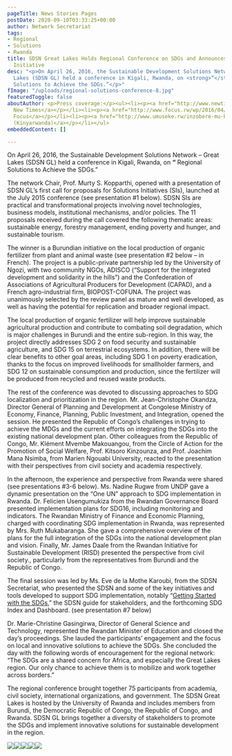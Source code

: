 ```yaml
---
pageTitle: News Stories Pages
postDate: 2020-09-10T03:33:25+00:00
author: Network Secretariat
tags:
- Regional
- Solutions
- Rwanda
title: SDSN Great Lakes Holds Regional Conference on SDGs and Announces New Solutions
  Initiative
desc: "<p>On April 26, 2016, the Sustainable Development Solutions Network – Great
  Lakes (SDSN GL) held a conference in Kigali, Rwanda, on <strong>“</strong> Regional
  Solutions to Achieve the SDGs.”</p>"
fImage: "/uploads/regional-solutions-conference-8.jpg"
featuredToggle: false
aboutAuthor: <p>Press coverage:</p><ul><li><p><a href="http://www.newtimes.co.rw/section/article/2016-04-27/199337/">The
  New Times</a></p></li><li><p><a href="http://www.focus.rw/wp/2016/04/27/academia-challenged-to-provide-innovations-for-sustainable-development/">Rwanda
  Focus</a></p></li><li><p><a href="http://www.umuseke.rw/inzobere-mu-karere-zateranye-ziga-uko-sdgs-zagerwaho-muri-ibi-bihugu.html">Umuseke
  (Kinyarwanda)</a></p></li></ul>
embeddedContent: []

---
```

On April 26, 2016, the Sustainable Development Solutions Network – Great Lakes (SDSN GL) held a conference in Kigali, Rwanda, on **“** Regional Solutions to Achieve the SDGs.”

  
The network Chair, Prof. Murty S. Kopparthi, opened with a presentation of SDSN GL’s first call for proposals for Solutions Initiatives (SIs), launched at the July 2015 conference (see presentation #1 below). SDSN SIs are practical and transformational projects involving novel technologies, business models, institutional mechanisms, and/or policies. The 11 proposals received during the call covered the following thematic areas: sustainable energy, forestry management, ending poverty and hunger, and sustainable tourism.

The winner is a Burundian initiative on the local production of organic fertilizer from plant and animal waste (see presentation #2 below – in French). The project is a public-private partnership led by the University of Ngozi, with two community NGOs, ADISCO (“Support for the integrated development and solidarity in the hills”) and the Confederation of Associations of Agricultural Producers for Development (CAPAD), and a French agro-industrial firm, BIOPOST-COFUNA. The project was unanimously selected by the review panel as mature and well developed, as well as having the potential for replication and broader regional impact.

The local production of organic fertilizer will help improve sustainable agricultural production and contribute to combating soil degradation, which is major challenges in Burundi and the entire sub-region. In this way, the project directly addresses SDG 2 on food security and sustainable agriculture, and SDG 15 on terrestrial ecosystems. In addition, there will be clear benefits to other goal areas, including SDG 1 on poverty eradication, thanks to the focus on improved livelihoods for smallholder farmers, and SDG 12 on sustainable consumption and production, since the fertilizer will be produced from recycled and reused waste products.

The rest of the conference was devoted to discussing approaches to SDG localization and prioritization in the region. Mr. Jean-Christophe Okandza, Director General of Planning and Development at Congolese Ministry of Economy, Finance, Planning, Public Investment, and Integration, opened the session. He presented the Republic of Congo’s challenges in trying to achieve the MDGs and the current efforts on integrating the SDGs into the existing national development plan. Other colleagues from the Republic of Congo, Mr. Klément Mvembe Makouangou, from the Circle of Action for the Promotion of Social Welfare, Prof. Kitsoro Kinzounza, and Prof. Joachim Mana Nsimba, from Marien Ngouabi University, reacted to the presentation with their perspectives from civil society and academia respectively.

In the afternoon, the experience and perspective from Rwanda were shared (see presentations #3-6 below). Ms. Nadine Rugwe from UNDP gave a dynamic presentation on the “One UN” approach to SDG implementation in Rwanda. Dr. Felicien Usengumukiza from the Rwandan Governance Board presented implementation plans for SDG16, including monitoring and indicators. The Rwandan Ministry of Finance and Economic Planning, charged with coordinating SDG implementation in Rwanda, was represented by Mrs. Ruth Mukabaranga. She gave a comprehensive overview of the plans for the full integration of the SDGs into the national development plan and vision. Finally, Mr. James Daale from the Rwandan Initiative for Sustainable Development (RISD) presented the perspective from civil society., particularly from the representatives from Burundi and the Republic of Congo.

The final session was led by Ms. Eve de la Mothe Karoubi, from the SDSN Secretariat, who presented the SDSN and some of the key initiatives and tools developed to support SDG implementation, notably “[Getting Started with the SDGs](https://sdg.guide/ "Link: https://sdg.guide/"),” the SDSN guide for stakeholders, and the forthcoming SDG Index and Dashboard. (see presentation #7 below)

Dr. Marie-Christine Gasingirwa, Director of General Science and Technology, represented the Rwandan Minister of Education and closed the day’s proceedings. She lauded the participants’ engagement and the focus on local and innovative solutions to achieve the SDGs. She concluded the day with the following words of encouragement for the regional network: “The SDGs are a shared concern for Africa, and especially the Great Lakes region. Our only chance to achieve them is to mobilize and work together across borders.”

The regional conference brought together 75 participants from academia, civil society, international organizations, and government. The SDSN Great Lakes is hosted by the University of Rwanda and includes members from Burundi, the Democratic Republic of Congo, the Republic of Congo, and Rwanda. SDSN GL brings together a diversity of stakeholders to promote the SDGs and implement innovative solutions for sustainable development in the region.

  
![](/uploads/regional-solutions-conference-1.jpg)![](/uploads/regional-solutions-conference-2.jpg)![](/uploads/regional-solutions-conference-3.jpg)![](/uploads/regional-solutions-conference-4.jpg)![](/uploads/regional-solutions-conference-7.jpg)